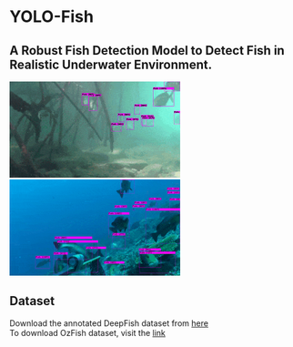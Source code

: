 # YOLO-Fish
## A Robust Fish Detection Model to Detect Fish in Realistic Underwater Environment.

![Detection on DeepFish](DeepFish.gif) 
![Detection on OzFish](OzFish.gif) 

## Dataset
Download the annotated DeepFish dataset from [here](https://drive.google.com/file/d/16GLRMzYSX_JEYbiRYm3ZN9Ee_QLo_mT2/view?usp=sharing)  
To download OzFish dataset, visit the [link](https://github.com/open-AIMS/ozfish)


